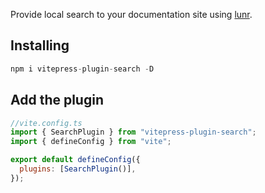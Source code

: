 Provide local search to your documentation site using [lunr](https://lunrjs.com/).

## Installing

```js
npm i vitepress-plugin-search -D
```

## Add the plugin

```js
//vite.config.ts
import { SearchPlugin } from "vitepress-plugin-search";
import { defineConfig } from "vite";

export default defineConfig({
  plugins: [SearchPlugin()],
});
```
